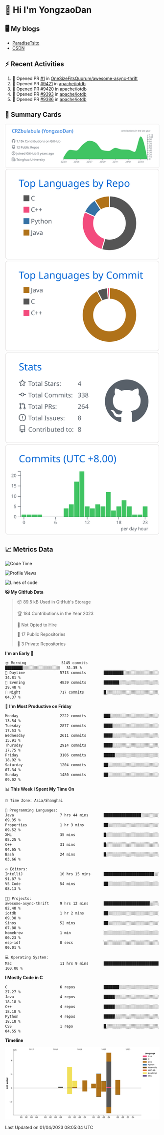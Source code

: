# 👋 Hi I'm YongzaoDan

## 🖥 My blogs
  + [ParadiseTsito](https://www.paradisetsito.love/)
  + [CSDN](https://blog.csdn.net/CRZbulabula?type=blog)

## ⚡ Recent Activities
<!--START_SECTION:activity-->
1. 💪 Opened PR [#1](https://github.com/OneSizeFitsQuorum/awesome-async-thrift/pull/1) in [OneSizeFitsQuorum/awesome-async-thrift](https://github.com/OneSizeFitsQuorum/awesome-async-thrift)
2. 💪 Opened PR [#9421](https://github.com/apache/iotdb/pull/9421) in [apache/iotdb](https://github.com/apache/iotdb)
3. 💪 Opened PR [#9420](https://github.com/apache/iotdb/pull/9420) in [apache/iotdb](https://github.com/apache/iotdb)
4. 💪 Opened PR [#9393](https://github.com/apache/iotdb/pull/9393) in [apache/iotdb](https://github.com/apache/iotdb)
5. 💪 Opened PR [#9386](https://github.com/apache/iotdb/pull/9386) in [apache/iotdb](https://github.com/apache/iotdb)
<!--END_SECTION:activity-->

## 🎑 Summary Cards

[![](https://raw.githubusercontent.com/CRZbulabula/CRZbulabula/main/profile-summary-card-output/github/0-profile-details.svg)](https://github.com/vn7n24fzkq/github-profile-summary-cards)
[![](https://raw.githubusercontent.com/CRZbulabula/CRZbulabula/main/profile-summary-card-output/github/1-repos-per-language.svg)](https://github.com/vn7n24fzkq/github-profile-summary-cards) [![](https://raw.githubusercontent.com/CRZbulabula/CRZbulabula/main/profile-summary-card-output/github/2-most-commit-language.svg)](https://github.com/vn7n24fzkq/github-profile-summary-cards)
[![](https://raw.githubusercontent.com/CRZbulabula/CRZbulabula/main/profile-summary-card-output/github/3-stats.svg)](https://github.com/vn7n24fzkq/github-profile-summary-cards) [![](https://raw.githubusercontent.com/CRZbulabula/CRZbulabula/main/profile-summary-card-output/github/4-productive-time.svg)](https://github.com/vn7n24fzkq/github-profile-summary-cards)

## 📈 Metrics Data

<!--START_SECTION:waka-->
![Code Time](http://img.shields.io/badge/Code%20Time-32%20hrs%205%20mins-blue)

![Profile Views](http://img.shields.io/badge/Profile%20Views-250-blue)

![Lines of code](https://img.shields.io/badge/From%20Hello%20World%20I%27ve%20Written-15.2%20million%20lines%20of%20code-blue)

**🐱 My GitHub Data** 

> 📦 89.5 kB Used in GitHub's Storage 
 > 
> 🏆 184 Contributions in the Year 2023
 > 
> 🚫 Not Opted to Hire
 > 
> 📜 17 Public Repositories 
 > 
> 🔑 3 Private Repositories 
 > 
**I'm an Early 🐤** 

```text
🌞 Morning                5145 commits        ████████░░░░░░░░░░░░░░░░░   31.35 % 
🌆 Daytime                5713 commits        █████████░░░░░░░░░░░░░░░░   34.81 % 
🌃 Evening                4839 commits        ███████░░░░░░░░░░░░░░░░░░   29.48 % 
🌙 Night                  717 commits         █░░░░░░░░░░░░░░░░░░░░░░░░   04.37 % 
```
📅 **I'm Most Productive on Friday** 

```text
Monday                   2222 commits        ███░░░░░░░░░░░░░░░░░░░░░░   13.54 % 
Tuesday                  2877 commits        ████░░░░░░░░░░░░░░░░░░░░░   17.53 % 
Wednesday                2611 commits        ████░░░░░░░░░░░░░░░░░░░░░   15.91 % 
Thursday                 2914 commits        ████░░░░░░░░░░░░░░░░░░░░░   17.75 % 
Friday                   3106 commits        █████░░░░░░░░░░░░░░░░░░░░   18.92 % 
Saturday                 1204 commits        ██░░░░░░░░░░░░░░░░░░░░░░░   07.34 % 
Sunday                   1480 commits        ██░░░░░░░░░░░░░░░░░░░░░░░   09.02 % 
```


📊 **This Week I Spent My Time On** 

```text
🕑︎ Time Zone: Asia/Shanghai

💬 Programming Languages: 
Java                     7 hrs 44 mins       █████████████████░░░░░░░░   69.35 % 
Properties               1 hr 3 mins         ██░░░░░░░░░░░░░░░░░░░░░░░   09.52 % 
XML                      35 mins             █░░░░░░░░░░░░░░░░░░░░░░░░   05.25 % 
C++                      31 mins             █░░░░░░░░░░░░░░░░░░░░░░░░   04.65 % 
Bash                     24 mins             █░░░░░░░░░░░░░░░░░░░░░░░░   03.66 % 

🔥 Editors: 
IntelliJ                 10 hrs 15 mins      ███████████████████████░░   91.87 % 
VS Code                  54 mins             ██░░░░░░░░░░░░░░░░░░░░░░░   08.13 % 

🐱‍💻 Projects: 
awesome-async-thrift     9 hrs 12 mins       █████████████████████░░░░   82.48 % 
iotdb                    1 hr 2 mins         ██░░░░░░░░░░░░░░░░░░░░░░░   09.38 % 
Sinos                    52 mins             ██░░░░░░░░░░░░░░░░░░░░░░░   07.88 % 
homebrew                 1 min               ░░░░░░░░░░░░░░░░░░░░░░░░░   00.23 % 
esp-idf                  0 secs              ░░░░░░░░░░░░░░░░░░░░░░░░░   00.01 % 

💻 Operating System: 
Mac                      11 hrs 9 mins       █████████████████████████   100.00 % 
```

**I Mostly Code in C** 

```text
C                        6 repos             ███████░░░░░░░░░░░░░░░░░░   27.27 % 
Java                     4 repos             █████░░░░░░░░░░░░░░░░░░░░   18.18 % 
C++                      4 repos             █████░░░░░░░░░░░░░░░░░░░░   18.18 % 
Python                   4 repos             █████░░░░░░░░░░░░░░░░░░░░   18.18 % 
CSS                      1 repo              █░░░░░░░░░░░░░░░░░░░░░░░░   04.55 % 
```



**Timeline**

![Lines of Code chart](https://raw.githubusercontent.com/CRZbulabula/CRZbulabula/main/assets/bar_graph.png)


 Last Updated on 01/04/2023 08:05:04 UTC
<!--END_SECTION:waka-->

